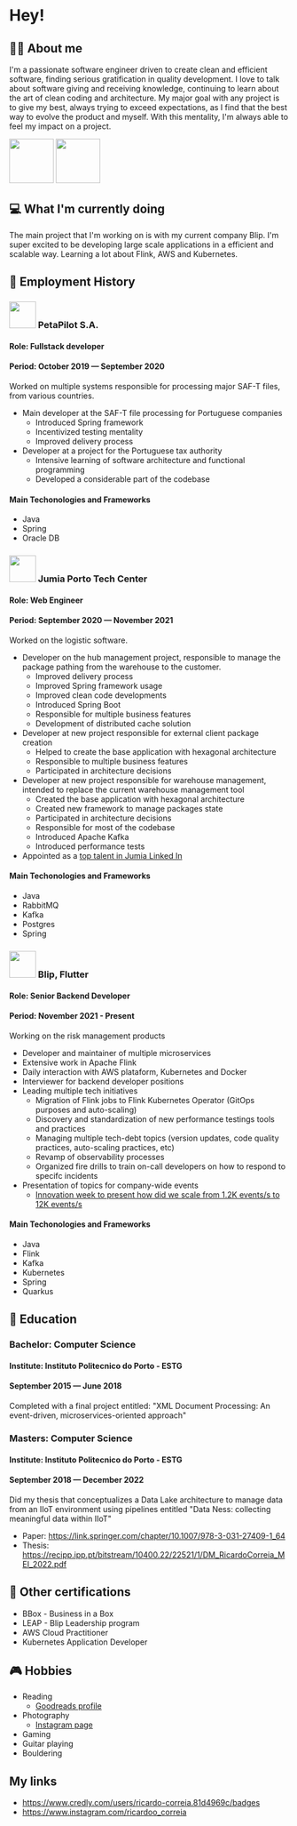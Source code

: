 # Hey!
## 👨‍💻 About me
I'm a passionate software engineer driven to create clean and efficient software, finding serious gratification in quality development.
I love to talk about software giving and receiving knowledge, continuing to learn about the art of clean coding and architecture.
My major goal with any project is to give my best, always trying to exceed expectations, as I find that the best way to evolve the product and myself. With this mentality, I'm always able to feel my impact on a project.

<img src="https://github.com/user-attachments/assets/c20c9b91-d625-4545-98d6-2184e594b22e" width="80"/> <img src="https://github.com/user-attachments/assets/c1ca14cd-7310-4714-b836-49c051c679a2" width="80"/>

## 💻 What I'm currently doing
The main project that I'm working on is with my current company Blip. I'm super excited to be developing large scale applications in a efficient and scalable way. Learning a lot about Flink, AWS and Kubernetes.

## 💼 Employment History

### <img src="https://github.com/RicardooCorreia/RicardooCorreia/assets/24415095/d3307ab7-a578-4a01-bcae-7e615e5c2d63" width="48"> PetaPilot S.A.
#### Role: Fullstack developer
#### Period: October 2019 — September 2020
Worked on multiple systems responsible for processing major SAF-T files, from various countries.
* Main developer at the SAF-T file processing for Portuguese companies
  * Introduced Spring framework
  * Incentivized testing mentality
  * Improved delivery process
* Developer at a project for the Portuguese tax authority
  * Intensive learning of software architecture and functional programming
  * Developed a considerable part of the codebase
 
#### Main Techonologies and Frameworks
* Java
* Spring
* Oracle DB

### <img src="https://github.com/RicardooCorreia/RicardooCorreia/assets/24415095/a0587c65-3719-47ee-8ead-06becb897079" width="48"> Jumia Porto Tech Center
#### Role: Web Engineer
#### Period: September 2020 — November 2021
Worked on the logistic software.
* Developer on the hub management project, responsible to manage the package pathing from the warehouse to the customer.
	* Improved delivery process
	* Improved Spring framework usage
	* Improved clean code developments
	* Introduced Spring Boot
	* Responsible for multiple business features
 	* Development of distributed cache solution
* Developer at new project responsible for external client package creation
	* Helped to create the base application with hexagonal architecture
	* Responsible to multiple business features
	* Participated in architecture decisions
* Developer at new project responsible for warehouse management, intended to replace the current warehouse management tool
	* Created the base application with hexagonal architecture
 	* Created new framework to manage packages state  
	* Participated in architecture decisions
	* Responsible for most of the codebase
	* Introduced Apache Kafka
	* Introduced performance tests
* Appointed as a [top talent in Jumia Linked In ](https://www.linkedin.com/posts/porto-tech-center_growth-meetourpeople-talents-activity-6786204736455507968-wpeh?utm_source=share&utm_medium=member_desktop)

#### Main Techonologies and Frameworks
* Java
* RabbitMQ
* Kafka
* Postgres
* Spring

### <img src="https://github.com/RicardooCorreia/RicardooCorreia/assets/24415095/494065c8-98cc-4c00-8344-0c847d433a38" width="48"> Blip, Flutter
#### Role: Senior Backend Developer
#### Period: November 2021 - Present
Working on the risk management products
* Developer and maintainer of multiple microservices
* Extensive work in Apache Flink
* Daily interaction with AWS plataform, Kubernetes and Docker
* Interviewer for backend developer positions
* Leading multiple tech initiatives
	* Migration of Flink jobs to Flink Kubernetes Operator (GitOps purposes and auto-scaling)
 	* Discovery and standardization of new performance testings tools and practices
  	* Managing multiple tech-debt topics (version updates, code quality practices, auto-scaling practices, etc)
  	* Revamp of observability processes
  	* Organized fire drills to train on-call developers on how to respond to specifc incidents
* Presentation of topics for company-wide events
	* [Innovation week to present how did we scale from 1.2K events/s to 12K events/s](https://www.linkedin.com/posts/blip-pt_blip-flutter-innovationweek-activity-7113213167693930498-4RFp?utm_source=share&utm_medium=member_desktop) 	 

#### Main Techonologies and Frameworks
* Java
* Flink
* Kafka
* Kubernetes
* Spring
* Quarkus

## 📖 Education
### Bachelor: Computer Science
#### Institute: Instituto Politecnico do Porto - ESTG
#### September 2015 — June 2018
Completed with a final project entitled: "XML Document Processing: An event-driven, microservices-oriented approach"

### Masters: Computer Science
#### Institute: Instituto Politecnico do Porto - ESTG
#### September 2018 — December 2022
Did my thesis that conceptualizes a Data Lake architecture to manage data from an IIoT environment using pipelines entitled "Data Ness: collecting meaningful data within IIoT"
* Paper: https://link.springer.com/chapter/10.1007/978-3-031-27409-1_64
* Thesis: https://recipp.ipp.pt/bitstream/10400.22/22521/1/DM_RicardoCorreia_MEI_2022.pdf

## 📓 Other certifications
* BBox - Business in a Box
* LEAP - Blip Leadership program
* AWS Cloud Practitioner
* Kubernetes Application Developer

## 🎮 Hobbies
* Reading
	* [Goodreads profile](https://www.goodreads.com/user/show/124715999-ricardo-correia) 
* Photography
	* [Instagram page ](https://www.instagram.com/photossinto/)
* Gaming
* Guitar playing
* Bouldering

## My links
* https://www.credly.com/users/ricardo-correia.81d4969c/badges
* https://www.instagram.com/ricardoo_correia

